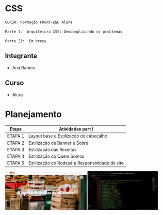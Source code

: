 # CSS

`CURSO: Formação FRONT-END Alura`

`Parte I:  Arquitetura CSS: Descomplicando os problemas`

`Parte II:  Em breve`


## Integrante

* Ana Ramos


## Curso

* Alura

# Planejamento


| Etapa         | Atividades part I |
|  :----:   | ----------- |
| ETAPA 1       |Layout base e Estilização de cabeçalho |
| ETAPA 2       |Estilização de Banner e Sobre |
| ETAPA 3       |Estilização das Receitas|
| ETAPA 4       |Estilização do Quem Somos |
| ETAPA 5       |Estilização do Rodapé e Responsividade do site |

![Interface](https://github.com/novaescr/CSS-Arquitetura/blob/main/assets/img/Screenshot_1.png)